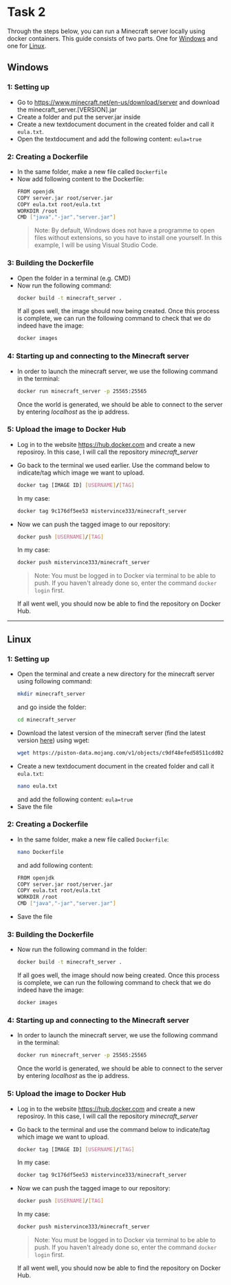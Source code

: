 # **Task 2**
Through the steps below, you can run a Minecraft server locally using docker containers.
This guide consists of two parts. One for [Windows](#windows) and one for [Linux](#linux).

## **Windows**

### 1: Setting up
-   Go to https://www.minecraft.net/en-us/download/server and download the minecraft_server.[VERSION].jar
-   Create a folder and put the server.jar inside
-   Create a new textdocument document in the created folder and call it `eula.txt`.
-   Open the textdocument and add the following content: `eula=true`

### 2: Creating a Dockerfile
-   In the same folder, make a new file called `Dockerfile`
-   Now add following content to the Dockerfile:
    ```sh
	FROM openjdk
	COPY server.jar root/server.jar
	COPY eula.txt root/eula.txt
	WORKDIR /root
	CMD ["java","-jar","server.jar"]
    ```
    > Note: By default, Windows does not have a programme to open files without extensions, so you have to install one yourself.
    In this example, I will be using Visual Studio Code.
    
### 3: Building the Dockerfile
-   Open the folder in a terminal (e.g. CMD)
-   Now run the following command:
    ```sh
	docker build -t minecraft_server .
    ```
    If all goes well, the image should now being created. Once this process is complete, we can run the following command to check that we do indeed have the image:
    ```sh
	docker images
    ```
### 4: Starting up and connecting to the Minecraft server
-   In order to launch the minecraft server, we use the following command in the terminal:
    ```sh
	docker run minecraft_server -p 25565:25565 
    ```
    Once the world is generated, we should be able to connect to the server by entering _localhost_ as the ip address.
### 5: Upload the image to Docker Hub
-   Log in to the website https://hub.docker.com and create a new reposiroy. In this case, I will call the repository _minecraft_server_
-   Go back to the terminal we used earlier. Use the command below to indicate/tag which image we want to upload.
    ```sh
	docker tag [IMAGE ID] [USERNAME]/[TAG]
	```
	In my case:
    ```sh
	docker tag 9c176df5ee53 mistervince333/minecraft_server
	```
-   Now we can push the tagged image to our repository:
    ```sh
	docker push [USERNAME]/[TAG]
	```
	In my case:
    ```sh
	docker push mistervince333/minecraft_server
	```
	> Note: You must be logged in to Docker via terminal to be able to push. If you haven't already done so, enter the command ```docker login``` first.
	
	If all went well, you should now be able to find the repository on Docker Hub.
___
## **Linux**

### 1: Setting up
-   Open the terminal and create a new directory for the minecraft server using following command:
    ```sh
	mkdir minecraft_server
    ```
    and go inside the folder:
    ```sh
	cd minecraft_server
    ```
-   Download the latest version of the minecraft server (find the latest version [here](//www.minecraft.net/en-us/download/server)) using wget:
    ```sh
	wget https://piston-data.mojang.com/v1/objects/c9df48efed58511cdd0213c56b9013a7b5c9ac1f/server.jar
    ```
-   Create a new textdocument document in the created folder and call it `eula.txt`:
    ```sh
	nano eula.txt
    ```
    and add the following content: `eula=true`
-   Save the file

### 2: Creating a Dockerfile
-   In the same folder, make a new file called `Dockerfile`:
    ```sh
	nano Dockerfile
    ```
    and add following content:
    ```sh
	FROM openjdk
	COPY server.jar root/server.jar
	COPY eula.txt root/eula.txt
	WORKDIR /root
	CMD ["java","-jar","server.jar"]
    ```
- Save the file
    
### 3: Building the Dockerfile
-   Now run the following command in the folder:
    ```sh
	docker build -t minecraft_server .
    ```
    If all goes well, the image should now being created. Once this process is complete, we can run the following command to check that we do indeed have the image:
    ```sh
	docker images
    ```
### 4: Starting up and connecting to the Minecraft server
-   In order to launch the minecraft server, we use the following command in the terminal:
    ```sh
	docker run minecraft_server -p 25565:25565 
    ```
    Once the world is generated, we should be able to connect to the server by entering _localhost_ as the ip address.
    
### 5: Upload the image to Docker Hub
-   Log in to the website https://hub.docker.com and create a new reposiroy. In this case, I will call the repository _minecraft_server_
-   Go back to the terminal and use the command below to indicate/tag which image we want to upload.
    ```sh
	docker tag [IMAGE ID] [USERNAME]/[TAG]
	```
	In my case:
    ```sh
	docker tag 9c176df5ee53 mistervince333/minecraft_server
	```
-   Now we can push the tagged image to our repository:
    ```sh
	docker push [USERNAME]/[TAG]
	```
	In my case:
    ```sh
	docker push mistervince333/minecraft_server
	```
	> Note: You must be logged in to Docker via terminal to be able to push. If you haven't already done so, enter the command ```docker login``` first.
	
	If all went well, you should now be able to find the repository on Docker Hub.